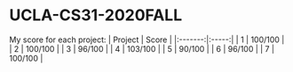 # UCLA-CS31-2020FALL
My score for each project:
| Project | Score |
|:-------:|:-----:|
| 1 | 100/100 |
| 2 | 100/100 |
| 3 | 96/100 |
| 4 | 103/100 |
| 5 | 90/100 |
| 6 | 96/100 |
| 7 | 100/100 |
